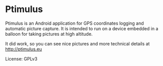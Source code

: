 Ptimulus
========

Ptimulus is an Android application for GPS coordinates logging and automatic picture capture. It is intended to run on a device embedded in a balloon for taking pictures at high altitude.

It did work, so you can see nice pictures and more technical details at http://ptimulus.eu

License: GPLv3
